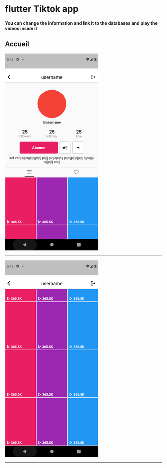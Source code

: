 <h1> flutter Tiktok app </h1>

<h4> You can change the information and link it to the databases and play the videos inside it </h4>
<h2> Accueil </h2>
<img src="https://github.com/abenkoula71/Flutter-tiktok-app-Profile/blob/main/Screenshot_1633844939.png" width="300" />
<hr>
<img src="https://github.com/abenkoula71/Flutter-tiktok-app-Profile/blob/main/Screenshot_1633844943.png" width="300" />

<hr>
